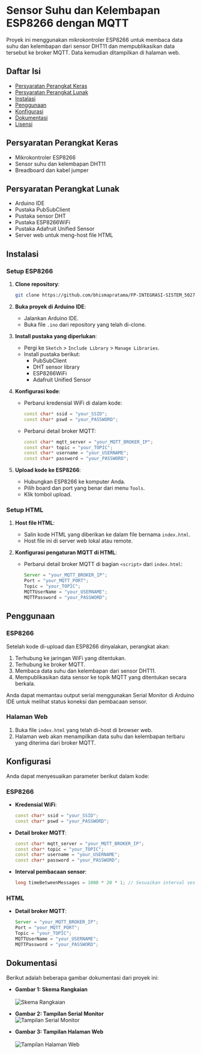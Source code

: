 # Sensor Suhu dan Kelembapan ESP8266 dengan MQTT

Proyek ini menggunakan mikrokontroler ESP8266 untuk membaca data suhu dan kelembapan dari sensor DHT11 dan mempublikasikan data tersebut ke broker MQTT. Data kemudian ditampilkan di halaman web.

## Daftar Isi

- [Persyaratan Perangkat Keras](#persyaratan-perangkat-keras)
- [Persyaratan Perangkat Lunak](#persyaratan-perangkat-lunak)
- [Instalasi](#instalasi)
- [Penggunaan](#penggunaan)
- [Konfigurasi](#konfigurasi)
- [Dokumentasi](#dokumentasi)
- [Lisensi](#lisensi)

## Persyaratan Perangkat Keras

- Mikrokontroler ESP8266
- Sensor suhu dan kelembapan DHT11
- Breadboard dan kabel jumper

## Persyaratan Perangkat Lunak

- Arduino IDE
- Pustaka PubSubClient
- Pustaka sensor DHT
- Pustaka ESP8266WiFi
- Pustaka Adafruit Unified Sensor
- Server web untuk meng-host file HTML

## Instalasi

### Setup ESP8266

1. **Clone repository**:

   ```bash
   git clone https://github.com/bhismapratama/FP-INTEGRASI-SISTEM_5027221005_5027221014.git
   ```

2. **Buka proyek di Arduino IDE**:

   - Jalankan Arduino IDE.
   - Buka file `.ino` dari repository yang telah di-clone.

3. **Install pustaka yang diperlukan**:

   - Pergi ke `Sketch` > `Include Library` > `Manage Libraries`.
   - Install pustaka berikut:
     - PubSubClient
     - DHT sensor library
     - ESP8266WiFi
     - Adafruit Unified Sensor

4. **Konfigurasi kode**:

   - Perbarui kredensial WiFi di dalam kode:
     ```cpp
     const char* ssid = "your_SSID";
     const char* pswd = "your_PASSWORD";
     ```
   - Perbarui detail broker MQTT:
     ```cpp
     const char* mqtt_server = "your_MQTT_BROKER_IP";
     const char* topic = "your_TOPIC";
     const char* username = "your_USERNAME";
     const char* password = "your_PASSWORD";
     ```

5. **Upload kode ke ESP8266**:
   - Hubungkan ESP8266 ke komputer Anda.
   - Pilih board dan port yang benar dari menu `Tools`.
   - Klik tombol upload.

### Setup HTML

1. **Host file HTML**:

   - Salin kode HTML yang diberikan ke dalam file bernama `index.html`.
   - Host file ini di server web lokal atau remote.

2. **Konfigurasi pengaturan MQTT di HTML**:
   - Perbarui detail broker MQTT di bagian `<script>` dari `index.html`:
     ```javascript
     Server = "your_MQTT_BROKER_IP";
     Port = "your_MQTT_PORT";
     Topic = "your_TOPIC";
     MQTTUserName = "your_USERNAME";
     MQTTPassword = "your_PASSWORD";
     ```

## Penggunaan

### ESP8266

Setelah kode di-upload dan ESP8266 dinyalakan, perangkat akan:

1. Terhubung ke jaringan WiFi yang ditentukan.
2. Terhubung ke broker MQTT.
3. Membaca data suhu dan kelembapan dari sensor DHT11.
4. Mempublikasikan data sensor ke topik MQTT yang ditentukan secara berkala.

Anda dapat memantau output serial menggunakan Serial Monitor di Arduino IDE untuk melihat status koneksi dan pembacaan sensor.

### Halaman Web

1. Buka file `index.html` yang telah di-host di browser web.
2. Halaman web akan menampilkan data suhu dan kelembapan terbaru yang diterima dari broker MQTT.

## Konfigurasi

Anda dapat menyesuaikan parameter berikut dalam kode:

### ESP8266

- **Kredensial WiFi**:
  ```cpp
  const char* ssid = "your_SSID";
  const char* pswd = "your_PASSWORD";
  ```
- **Detail broker MQTT**:
  ```cpp
  const char* mqtt_server = "your_MQTT_BROKER_IP";
  const char* topic = "your_TOPIC";
  const char* username = "your_USERNAME";
  const char* password = "your_PASSWORD";
  ```
- **Interval pembacaan sensor**:
  ```cpp
  long timeBetweenMessages = 1000 * 20 * 1; // Sesuaikan interval sesuai kebutuhan
  ```

### HTML

- **Detail broker MQTT**:
  ```javascript
  Server = "your_MQTT_BROKER_IP";
  Port = "your_MQTT_PORT";
  Topic = "your_TOPIC";
  MQTTUserName = "your_USERNAME";
  MQTTPassword = "your_PASSWORD";
  ```

## Dokumentasi

Berikut adalah beberapa gambar dokumentasi dari proyek ini:

- **Gambar 1: Skema Rangkaian**
  <br><br>
  ![Skema Rangkaian](https://github.com/bhismapratama/FP-INTEGRASI-SISTEM_5027221005_5027221014/assets/104546173/07e04ec3-8b5d-4450-aae0-d07362c0fe94)


- **Gambar 2: Tampilan Serial Monitor**  
  ![Tampilan Serial Monitor](URL_GAMBAR_2)

- **Gambar 3: Tampilan Halaman Web**
  <br><br>
  ![Tampilan Halaman Web](https://github.com/bhismapratama/FP-INTEGRASI-SISTEM_5027221005_5027221014/assets/104546173/288c345f-3eed-406d-815c-f55dc1511ed3)
